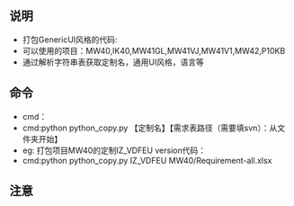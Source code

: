## 说明
- 打包GenericUI风格的代码:
- 可以使用的项目：MW40,IK40,MW41GL,MW41VJ,MW41V1,MW42,P10KB
- 通过解析字符串表获取定制名，通用UI风格，语言等

## 命令
- cmd：
 - cmd:python python_copy.py 【定制名】【需求表路径（需要填svn）：从文件夹开始】
 - eg: 打包项目MW40的定制IZ_VDFEU version代码：
 - cmd:python python_copy.py IZ_VDFEU MW40/Requirement-all.xlsx

## 注意



